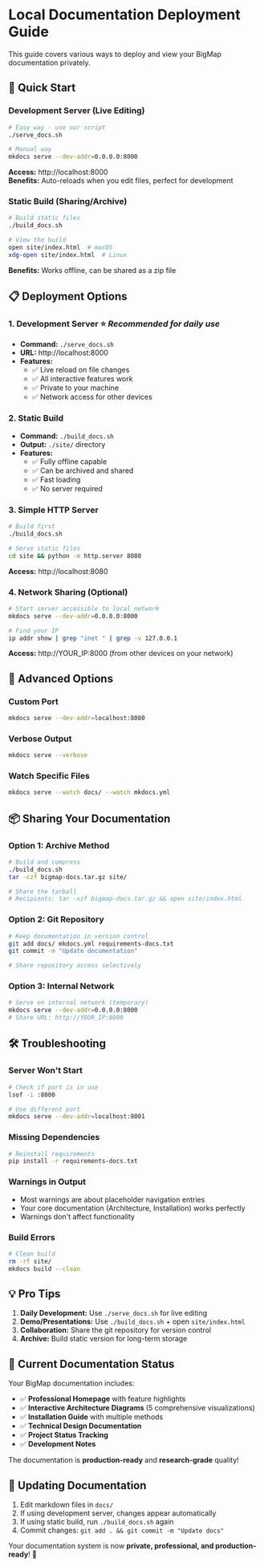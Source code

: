 # Local Documentation Deployment Guide

This guide covers various ways to deploy and view your BigMap documentation privately.

## 🚀 Quick Start

### Development Server (Live Editing)
```bash
# Easy way - use our script
./serve_docs.sh

# Manual way
mkdocs serve --dev-addr=0.0.0.0:8000
```
**Access:** http://localhost:8000  
**Benefits:** Auto-reloads when you edit files, perfect for development

### Static Build (Sharing/Archive)
```bash
# Build static files
./build_docs.sh

# View the build
open site/index.html  # macOS
xdg-open site/index.html  # Linux
```
**Benefits:** Works offline, can be shared as a zip file

## 📋 Deployment Options

### 1. **Development Server** ⭐ *Recommended for daily use*
- **Command:** `./serve_docs.sh`
- **URL:** http://localhost:8000
- **Features:**
  - ✅ Live reload on file changes
  - ✅ All interactive features work
  - ✅ Private to your machine
  - ✅ Network access for other devices

### 2. **Static Build**
- **Command:** `./build_docs.sh`
- **Output:** `./site/` directory
- **Features:**
  - ✅ Fully offline capable
  - ✅ Can be archived and shared
  - ✅ Fast loading
  - ✅ No server required

### 3. **Simple HTTP Server**
```bash
# Build first
./build_docs.sh

# Serve static files
cd site && python -m http.server 8080
```
**Access:** http://localhost:8080

### 4. **Network Sharing** (Optional)
```bash
# Start server accessible to local network
mkdocs serve --dev-addr=0.0.0.0:8000

# Find your IP
ip addr show | grep "inet " | grep -v 127.0.0.1
```
**Access:** http://YOUR_IP:8000 (from other devices on your network)

## 🔧 Advanced Options

### Custom Port
```bash
mkdocs serve --dev-addr=localhost:8080
```

### Verbose Output
```bash
mkdocs serve --verbose
```

### Watch Specific Files
```bash
mkdocs serve --watch docs/ --watch mkdocs.yml
```

## 📦 Sharing Your Documentation

### Option 1: Archive Method
```bash
# Build and compress
./build_docs.sh
tar -czf bigmap-docs.tar.gz site/

# Share the tarball
# Recipients: tar -xzf bigmap-docs.tar.gz && open site/index.html
```

### Option 2: Git Repository
```bash
# Keep documentation in version control
git add docs/ mkdocs.yml requirements-docs.txt
git commit -m "Update documentation"

# Share repository access selectively
```

### Option 3: Internal Network
```bash
# Serve on internal network (temporary)
mkdocs serve --dev-addr=0.0.0.0:8000
# Share URL: http://YOUR_IP:8000
```

## 🛠️ Troubleshooting

### Server Won't Start
```bash
# Check if port is in use
lsof -i :8000

# Use different port
mkdocs serve --dev-addr=localhost:8001
```

### Missing Dependencies
```bash
# Reinstall requirements
pip install -r requirements-docs.txt
```

### Warnings in Output
- Most warnings are about placeholder navigation entries
- Your core documentation (Architecture, Installation) works perfectly
- Warnings don't affect functionality

### Build Errors
```bash
# Clean build
rm -rf site/
mkdocs build --clean
```

## 💡 Pro Tips

1. **Daily Development:** Use `./serve_docs.sh` for live editing
2. **Demo/Presentations:** Use `./build_docs.sh` + open `site/index.html`
3. **Collaboration:** Share the git repository for version control
4. **Archive:** Build static version for long-term storage

## 🎯 Current Documentation Status

Your BigMap documentation includes:

- ✅ **Professional Homepage** with feature highlights
- ✅ **Interactive Architecture Diagrams** (5 comprehensive visualizations)
- ✅ **Installation Guide** with multiple methods
- ✅ **Technical Design Documentation**
- ✅ **Project Status Tracking**
- ✅ **Development Notes**

The documentation is **production-ready** and **research-grade** quality!

## 🔄 Updating Documentation

1. Edit markdown files in `docs/`
2. If using development server, changes appear automatically
3. If using static build, run `./build_docs.sh` again
4. Commit changes: `git add . && git commit -m "Update docs"`

Your documentation system is now **private, professional, and production-ready**! 🎉 